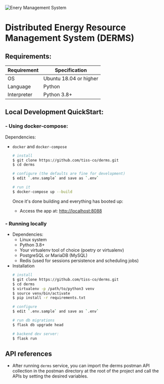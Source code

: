 
![Enery Management System](https://user-images.githubusercontent.com/60348643/172327364-418797ce-912d-4269-8c3f-c22a4d3a4022.png)

# Distributed Energy Resource Management System (DERMS)


## Requirements:
Requirement         | Specification
------------------- | --------------------------------------
OS                  | Ubuntu 18.04 or higher
Language            | Python
Interpreter         | Python 3.8+

## Local Development QuickStart:
### - Using docker-compose:

Dependencies:

- `docker` and `docker-compose`

    ```bash
    # install
    $ git clone https://github.com/tiss-co/derms.git
    $ cd derms

    # configure (the defaults are fine for development)
    $ edit `.env.sample` and save as `.env`

    # run it
    $ docker-compose up --build
    ```

    Once it's done building and everything has booted up:

    - Access the app at: [http://localhost:8088](http://localhost:8088)

### - Running locally

- Dependencies:
    - Linux system
    - Python 3.8+
    - Your virtualenv tool of choice (poetry or virtualenv)
    - PostgreSQL or MariaDB (MySQL)
    - Redis (used for sessions persistence and scheduling jobs)
- Installation
    ```bash
    # install
    $ git clone https://github.com/tiss-co/derms.git
    $ cd derms
    $ virtualenv -p /path/to/python3 venv
    $ source venv/bin/activate
    $ pip install -r requirements.txt

    # configure
    $ edit `.env.sample` and save as `.env`

    # run db migrations
    $ flask db upgrade head

    # backend dev server:
    $ flask run
    ```

## API references
- After running `derms` service, you can import the derms postman API collection in the postman directory at the root of the project and call the APIs by setting the desired variables.
